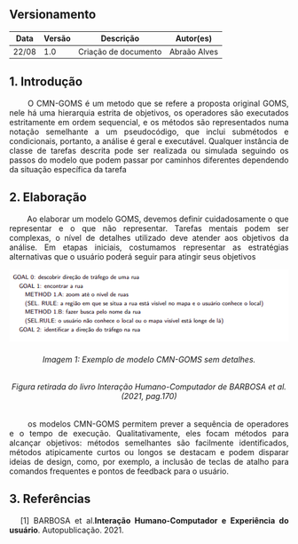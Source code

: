## Versionamento
|Data|Versão|Descrição|Autor(es)
|--|--|--|--|
|22/08|1.0|Criação de documento|Abraão Alves|

## 1. Introdução
<p align = "justify"> &emsp;&emsp; O CMN-GOMS é um metodo que se refere a proposta original GOMS, nele
há uma hierarquia estrita de objetivos, os operadores são executados estritamente em ordem sequencial,
e os métodos são representados numa notação semelhante a um pseudocódigo, que inclui submétodos e
condicionais, portanto, a análise é geral e executável. Qualquer instância de classe de tarefas descrita pode ser realizada ou simulada seguindo os passos do modelo que podem passar por caminhos diferentes dependendo da situação específica da tarefa </p>




## 2. Elaboração
<p align = "justify"> &emsp;&emsp; Ao elaborar um modelo GOMS, devemos definir cuidadosamente o que representar e o que não representar. Tarefas mentais podem ser complexas, o nível de detalhes utilizado deve atender aos
objetivos da análise. Em etapas iniciais, costumamos representar as estratégias alternativas que o usuário
poderá seguir para atingir seus objetivos </p>

<center><img src="../../images/analiseTarefas/cmn-goms-modelo.png"></center>
<h6 align = "center">Imagem 1: Exemplo de modelo CMN-GOMS sem detalhes.</h6>
<h6 align = "center">Figura retirada do livro Interação Humano-Computador de BARBOSA et al. (2021, pag.170)</h6>

<p align = "justify">  &emsp;&emsp;  os modelos CMN-GOMS permitem prever a sequência de operadores e o tempo
de execução. Qualitativamente, eles focam métodos para alcançar objetivos: métodos semelhantes são facilmente identificados, métodos atipicamente curtos ou longos se destacam e podem disparar ideias de
design, como, por exemplo, a inclusão de teclas de atalho para comandos frequentes e pontos de feedback
para o usuário.</p>

## 3. Referências

<p style="text-align: justify; text-indent: 20px">[1] BARBOSA et al.<b>Interação Humano-Computador e Experiência do usuário</b>. Autopublicação. 2021.</p>